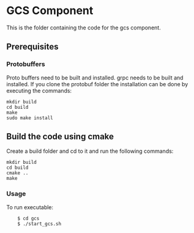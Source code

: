 # GCS Component

This is the folder containing the code for the gcs component.

## Prerequisites


### Protobuffers
Proto buffers need to be built and installed.
grpc needs to be built and installed.
If you clone the protobuf folder the installation can be done by executing the commands:

````
mkdir build
cd build
make
sudo make install
````



## Build the code using cmake

Create a build folder and cd to it and run the following commands:
````
mkdir build
cd build
cmake ..
make
````

### Usage

To run executable:

````
    $ cd gcs
    $ ./start_gcs.sh
````